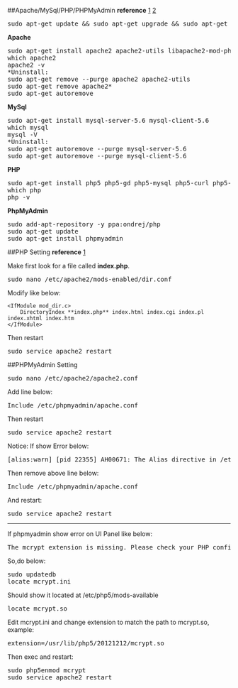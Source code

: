 ##Apache/MySql/PHP/PHPMyAdmin
**reference** [1](https://gregrickaby.com/2013/05/how-to-install-lamp-on-ubuntu/)
[2](https://www.digitalocean.com/community/tutorials/how-to-install-linux-apache-mysql-php-lamp-stack-on-ubuntu-14-04)

<pre>
sudo apt-get update && sudo apt-get upgrade && sudo apt-get dist-upgrade
</pre>


**Apache**

<pre>
sudo apt-get install apache2 apache2-utils libapache2-mod-php5
which apache2
apache2 -v
*Uninstall:
sudo apt-get remove --purge apache2 apache2-utils
sudo apt-get remove apache2*
sudo apt-get autoremove
</pre>

**MySql**
<pre>
sudo apt-get install mysql-server-5.6 mysql-client-5.6
which mysql
mysql -V
*Uninstall:
sudo apt-get autoremove --purge mysql-server-5.6
sudo apt-get autoremove --purge mysql-client-5.6
</pre>

**PHP**
<pre>
sudo apt-get install php5 php5-gd php5-mysql php5-curl php5-cli php5-cgi php5-dev php5-mcrypt
which php
php -v
</pre>

**PhpMyAdmin**
<pre>
sudo add-apt-repository -y ppa:ondrej/php
sudo apt-get update
sudo apt-get install phpmyadmin
</pre>

##PHP Setting
**reference** [1](https://www.digitalocean.com/community/tutorials/how-to-install-linux-apache-mysql-php-lamp-stack-on-ubuntu-14-04)

Make first look for a file called **index.php**. 

<pre>
sudo nano /etc/apache2/mods-enabled/dir.conf
</pre>

Modify like below:
```
<IfModule mod_dir.c>
    DirectoryIndex **index.php** index.html index.cgi index.pl index.xhtml index.htm
</IfModule>
```

Then restart
<pre>
sudo service apache2 restart
</pre>

##PHPMyAdmin Setting

<pre>
sudo nano /etc/apache2/apache2.conf
</pre>

Add line below:
<pre>
Include /etc/phpmyadmin/apache.conf
</pre>

Then restart
<pre>
sudo service apache2 restart
</pre>

Notice:
If show Error below:
<pre>
[alias:warn] [pid 22355] AH00671: The Alias directive in /etc/phpmyadmin/apache.conf at line 3 will probably never match because it overlaps an earlier Alias.
</pre>

Then remove above line below:
<pre>
Include /etc/phpmyadmin/apache.conf
</pre>

And restart:
<pre>
sudo service apache2 restart
</pre>

---
If phpmyadmin show error on UI Panel like below:
<pre>
The mcrypt extension is missing. Please check your PHP configuration.
</pre>

So,do below:
<pre>
sudo updatedb 
locate mcrypt.ini
</pre>
Should show it located at /etc/php5/mods-available
<pre>
locate mcrypt.so
</pre>
Edit mcrypt.ini and change extension to match the path to mcrypt.so, example:
<pre>
extension=/usr/lib/php5/20121212/mcrypt.so
</pre>
Then exec and restart:
<pre>
sudo php5enmod mcrypt
sudo service apache2 restart 
</pre>











